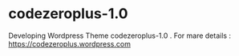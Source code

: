 # codezeroplus-1.0
Developing Wordpress Theme codezeroplus-1.0 . For mare details : https://codezeroplus.wordpress.com
